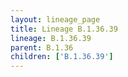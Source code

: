 ```yaml
---
layout: lineage_page
title: Lineage B.1.36.39
lineage: B.1.36.39
parent: B.1.36
children: ['B.1.36.39']
---
```

